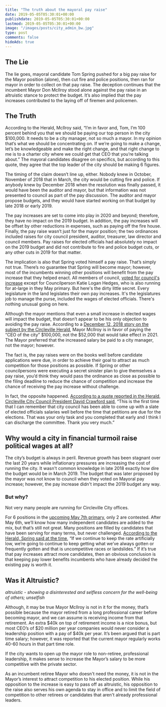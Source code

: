```yaml
---
title: "The truth about the mayoral pay raise"
date: 2019-05-05T05:30:01+00:00
publishdate: 2019-05-05T05:30:01+00:00
lastmod: 2019-05-05T05:30:01+00:00
image: "/images/posts/city_admin_bw.jpg"
type: post
comments: false
hideAds: true
---
```

## The Lie

The lie goes, mayoral candidate Tom Spring pushed for a big pay raise for the Mayor position (alone), then cut fire and police positions, then ran for mayor in order to collect on that pay raise. The deception continues that the incumbent Mayor Don McIlroy stood alone against the pay raise in an altruistic stance to protect the budget. It’s also implied that the pay increases contributed to the laying off of firemen and policemen.

## The Truth

According to the Herald, McIlroy said, “I’m in favor and, Tom, I’m 100 percent behind you that we should be paying our top person in the city $100,000. It needs to be a city manager, not so much a mayor. In my opinion that’s what we should be concentrating on. If we’re going to make a change, let’s be knowledgeable and make the right change, and that right change to me is to a charter city where we could get that CEO that you’re talking about.” The mayoral candidates disagree on specifics, but according to this quote, they agree that the top leader of the city should be making 6 figures.

The timing of the claim doesn’t line up, either. Nobody knew in October, November of 2018 that in March, the city would be cutting fire and police. If anybody knew by December 2018 when the resolution was finally passed, it would have been the auditor and mayor, but that information was not presented to council as part of the pay discussion. The auditor and mayor propose budgets, and they would have started working on that budget by late 2018 or early 2019.

The pay increases are set to come into play in 2020 and beyond; therefore, they have no impact on the 2019 budget. In addition, the pay increases will be offset by other reductions in expenses, such as paying off the fire house. Finally, the pay raise wasn’t just for the mayor position; the two ordinances included raises for city council president, auditor, treasurer, law director and council members. Pay raises for elected officials had absolutely no impact on the 2019 budget and did not contribute to fire and police budget cuts, or any other cuts in 2019 for that matter.

The implication is also that Spring voted himself a pay raise. That’s simply not true. There’s no guarantee that Spring will become mayor; however, most of the incumbents winning other positions will benefit from the pay increase that they helped enact. All members of council, [voted for council's increase](https://www.circlevilleherald.com/news/city-council-votes-to-increase-elected-official-salaries-excluding-mayor/article_f6413279-0bad-5a20-893e-003595ef9df9.html) except for Councilperson Katie Logan Hedges, who is also running for at-large in they May primary. But here's the dirty little secret. Every legislature in the land legislates their own pay increases. It's the legislatures job to manage the purse, included the wages of elected officials. There's nothing unusual going on here.

Although the mayor mentions that even a small increase in elected wages will impact the budget, that doesn’t appear to be his only objection to avoiding the pay raise. According to a [December 12, 2018 story on the subject by the Circleville Herald](https://www.circlevilleherald.com/news/city-council-to-consider-mayor-s-pay-raise-again/article_53e982fb-c7a8-52a3-8a1c-ba07bbfe3512.html?fbclid=IwAR1KirZ9fizces05Li5zStrcNCB29F-HgYkvyImh71cnDQVuTSfTpfM4sZg), Mayor McIlroy is in favor of paying the “CEO of the city” $100,000, not the $52,000 that would take effect in 2021. The Mayor preferred that the increased salary be paid to a city manager, not the mayor; however.

The fact is, the pay raises were on the books well before candidate applications were due, in order to achieve their goal to attract as much competition for those positions as possible. If Spring or other councilpersons were executing a secret sinister plan to give themselves a pay raise, you’d think they would pass the ordinance as close as possible to the filing deadline to reduce the chance of competition and increase the chance of receiving the pay increase without challenge.

In fact, the opposite happened.  [According to a quote reported in the Herald, Circleville City Council President David Crawford said](https://www.circlevilleherald.com/news/city-council-approves-raise-for-next-mayor/article_1ae826eb-dee7-5601-b45d-48aac3d0c224.html?fbclid=IwAR0CrX1DYsCIxxhyFLLB84M6T1I7eYzsFFKKPN1BX6ePguxU2PNOSFK1ask), “This is the first time that I can remember that city council has been able to come up with a slate of elected officials salaries well before the time that petitions are due for the elections. That was your only task and you completed that early and I think I can discharge the committee. Thank you very much.”

## Why would a city in financial turmoil raise political wages at all?

The city’s budget is always in peril. Revenue growth has been stagnant over the last 20 years while inflationary pressures are increasing the cost of running the city. It wasn't common knowledge in late 2018 exactly how dire the budget would be in March 2019. The budget that was later proposed by the mayor was not know to council when they voted on Mayoral pay increase; however, the pay increase didn't impact the 2019 budget any way.

### But why?

Not very many people are running for Circleville City offices.

For 6 positions in the [upcoming May 7th primary](https://pickaway.ohioboe.com/c/BallotProofs.pdf), only 2 are contested. After May 6th, we’ll know how many independent candidates are added to the mix, but that’s still not great. Many positions are filled by candidates that have been serving for many terms, but never challenged. [According to the Herald, Spring said at the time](https://www.circlevilleherald.com/news/city-council-to-consider-mayor-s-pay-raise-again/article_53e982fb-c7a8-52a3-8a1c-ba07bbfe3512.html?fbclid=IwAR1KirZ9fizces05Li5zStrcNCB29F-HgYkvyImh71cnDQVuTSfTpfM4sZg), “If we continue to keep the rate artificially low, we’re going to continue to keep getting what we’ve always gotten or frequently gotten and that is uncompetitive races or landslides.” If it’s true that pay increases attract more candidates, then an obvious conclusion is that keeping pay lower benefits incumbents who have already decided the existing pay is worth it.

## Was it Altruistic?

*altruistic - showing a disinterested and selfless concern for the well-being of others; unselfish*

Although, it may be true Mayor McIlroy is not in it for the money, that’s possible because the mayor retired from a long professional career before becoming mayor, and we can assume is receiving income from that retirement. An extra $40k on top of retirement income is a nice bonus, but most CEO’s of $20 million per year companies would never consider a leadership position with a pay of $40k per year. It’s been argued that is part time salary; however, it was reported that the current mayor regularly works 40-60 hours in that part time role.

If the city wants to open up the mayor role to non-retiree, professional leadership, it makes sense to increase the Mayor’s salary to be more competitive with the private sector.

As an incumbent retiree Mayor who doesn't need the money, it is not in the Mayor’s interest to attract competition to his elected position. While his opposition to the increase is easy to pass off as altruistic, his opposition to the raise also serves his own agenda to stay in office and to limit the field of competition to other retirees or candidates that aren't already professional leaders.



